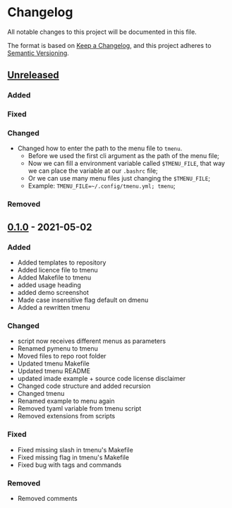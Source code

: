 # Changelog

All notable changes to this project will be documented in this file.

The format is based on [Keep a Changelog](https://keepachangelog.com/en/1.0.0/),
and this project adheres to [Semantic Versioning](https://semver.org/spec/v2.0.0.html).

## [Unreleased]

### Added 

### Fixed

### Changed

* Changed how to enter the path to the menu file to `tmenu`.
    * Before we used the first cli argument as the path of the menu file;
    * Now we can fill a environment variable called `$TMENU_FILE`, that way we can place the variable at our `.bashrc` file;
    * Or we can use many menu files just changing the `$TMENU_FILE`;
    * Example: `TMENU_FILE=~/.config/tmenu.yml; tmenu`;

### Removed

## [0.1.0] - 2021-05-02

### Added

  * Added templates to repository
  * Added licence file to tmenu
  * Added Makefile to tmenu
  * added usage heading
  * added demo screenshot
  * Made case insensitive flag default on dmenu
  * Added a rewritten tmenu

### Changed

* script now receives different menus as parameters
* Renamed pymenu to tmenu
* Moved files to repo root folder
* Updated tmenu Makefile
* Updated tmenu README
* updated imade example + source code license disclaimer
* Changed code structure and added recursion
* Changed tmenu
* Renamed example to menu again
* Removed tyaml variable from tmenu script
* Removed extensions from scripts

### Fixed

* Fixed missing slash in tmenu's Makefile
* Fixed missing flag in tmenu's Makefile
* Fixed bug with tags and commands

### Removed

* Removed comments

[unreleased]: https://github.com/TinyToolSH/tmenu/compare/HEAD
[0.1.0]: https://github.com/TinyToolSH/tmenu/releases/tag/0.1.0
